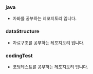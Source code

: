 ### java
- 자바를 공부하는 레포지토리 입니다. 

### dataStructure
- 자료구조를 공부하는 레포지토리 입니다.

### codingTest
- 코딩테스트를 공부하는 레포지토리 입니다.
